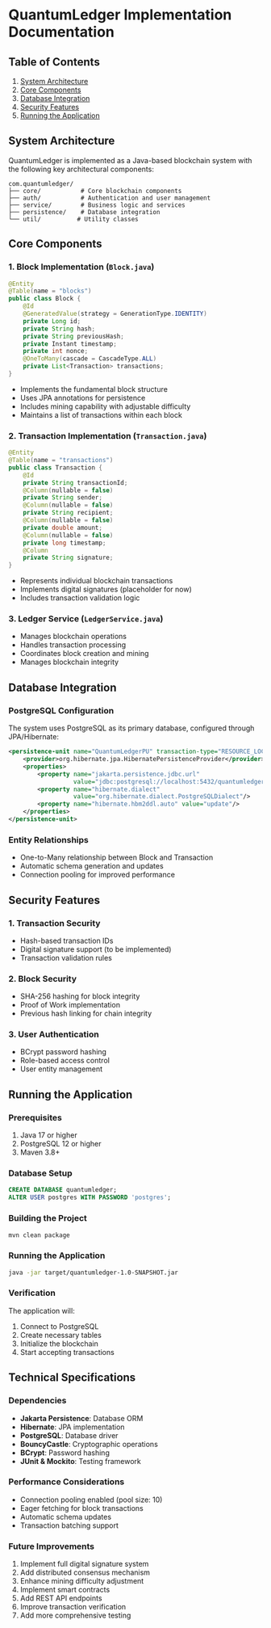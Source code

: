 # QuantumLedger Implementation Documentation

## Table of Contents
1. [System Architecture](#system-architecture)
2. [Core Components](#core-components)
3. [Database Integration](#database-integration)
4. [Security Features](#security-features)
5. [Running the Application](#running-the-application)

## System Architecture

QuantumLedger is implemented as a Java-based blockchain system with the following key architectural components:

```
com.quantumledger/
├── core/           # Core blockchain components
├── auth/           # Authentication and user management
├── service/        # Business logic and services
├── persistence/    # Database integration
└── util/          # Utility classes
```

## Core Components

### 1. Block Implementation (`Block.java`)
```java
@Entity
@Table(name = "blocks")
public class Block {
    @Id
    @GeneratedValue(strategy = GenerationType.IDENTITY)
    private Long id;
    private String hash;
    private String previousHash;
    private Instant timestamp;
    private int nonce;
    @OneToMany(cascade = CascadeType.ALL)
    private List<Transaction> transactions;
}
```
- Implements the fundamental block structure
- Uses JPA annotations for persistence
- Includes mining capability with adjustable difficulty
- Maintains a list of transactions within each block

### 2. Transaction Implementation (`Transaction.java`)
```java
@Entity
@Table(name = "transactions")
public class Transaction {
    @Id
    private String transactionId;
    @Column(nullable = false)
    private String sender;
    @Column(nullable = false)
    private String recipient;
    @Column(nullable = false)
    private double amount;
    @Column(nullable = false)
    private long timestamp;
    @Column
    private String signature;
}
```
- Represents individual blockchain transactions
- Implements digital signatures (placeholder for now)
- Includes transaction validation logic

### 3. Ledger Service (`LedgerService.java`)
- Manages blockchain operations
- Handles transaction processing
- Coordinates block creation and mining
- Manages blockchain integrity

## Database Integration

### PostgreSQL Configuration
The system uses PostgreSQL as its primary database, configured through JPA/Hibernate:

```xml
<persistence-unit name="QuantumLedgerPU" transaction-type="RESOURCE_LOCAL">
    <provider>org.hibernate.jpa.HibernatePersistenceProvider</provider>
    <properties>
        <property name="jakarta.persistence.jdbc.url" 
                  value="jdbc:postgresql://localhost:5432/quantumledger"/>
        <property name="hibernate.dialect" 
                  value="org.hibernate.dialect.PostgreSQLDialect"/>
        <property name="hibernate.hbm2ddl.auto" value="update"/>
    </properties>
</persistence-unit>
```

### Entity Relationships
- One-to-Many relationship between Block and Transaction
- Automatic schema generation and updates
- Connection pooling for improved performance

## Security Features

### 1. Transaction Security
- Hash-based transaction IDs
- Digital signature support (to be implemented)
- Transaction validation rules

### 2. Block Security
- SHA-256 hashing for block integrity
- Proof of Work implementation
- Previous hash linking for chain integrity

### 3. User Authentication
- BCrypt password hashing
- Role-based access control
- User entity management

## Running the Application

### Prerequisites
1. Java 17 or higher
2. PostgreSQL 12 or higher
3. Maven 3.8+

### Database Setup
```sql
CREATE DATABASE quantumledger;
ALTER USER postgres WITH PASSWORD 'postgres';
```

### Building the Project
```bash
mvn clean package
```

### Running the Application
```bash
java -jar target/quantumledger-1.0-SNAPSHOT.jar
```

### Verification
The application will:
1. Connect to PostgreSQL
2. Create necessary tables
3. Initialize the blockchain
4. Start accepting transactions

## Technical Specifications

### Dependencies
- **Jakarta Persistence**: Database ORM
- **Hibernate**: JPA implementation
- **PostgreSQL**: Database driver
- **BouncyCastle**: Cryptographic operations
- **BCrypt**: Password hashing
- **JUnit & Mockito**: Testing framework

### Performance Considerations
- Connection pooling enabled (pool size: 10)
- Eager fetching for block transactions
- Automatic schema updates
- Transaction batching support

### Future Improvements
1. Implement full digital signature system
2. Add distributed consensus mechanism
3. Enhance mining difficulty adjustment
4. Implement smart contracts
5. Add REST API endpoints
6. Improve transaction verification
7. Add more comprehensive testing
